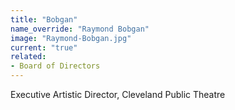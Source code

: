 ```yaml
---
title: "Bobgan"
name_override: "Raymond Bobgan"
image: "Raymond-Bobgan.jpg"
current: "true"
related:
- Board of Directors
---
```


Executive Artistic Director, Cleveland Public Theatre
